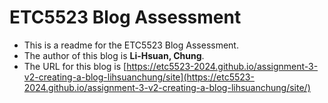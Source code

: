 
# ETC5523 Blog Assessment

* This is a readme for the ETC5523 Blog Assessment. 
* The author of this blog is **Li-Hsuan, Chung**.
* The URL for this blog is [https://etc5523-2024.github.io/assignment-3-v2-creating-a-blog-lihsuanchung/site](https://etc5523-2024.github.io/assignment-3-v2-creating-a-blog-lihsuanchung/site/)
